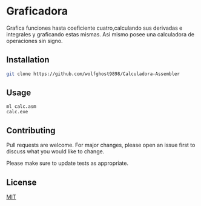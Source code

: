 # Graficadora 

Grafica funciones hasta coeficiente cuatro,calculando sus derivadas e integrales y graficando estas mismas.
Asi mismo posee una calculadora de operaciones sin signo.

## Installation



```bash
git clone https://github.com/wolfghost9898/Calculadora-Assembler
```

## Usage

```
ml calc.asm
calc.exe
```

## Contributing
Pull requests are welcome. For major changes, please open an issue first to discuss what you would like to change.

Please make sure to update tests as appropriate.

## License
[MIT](https://choosealicense.com/licenses/mit/)
